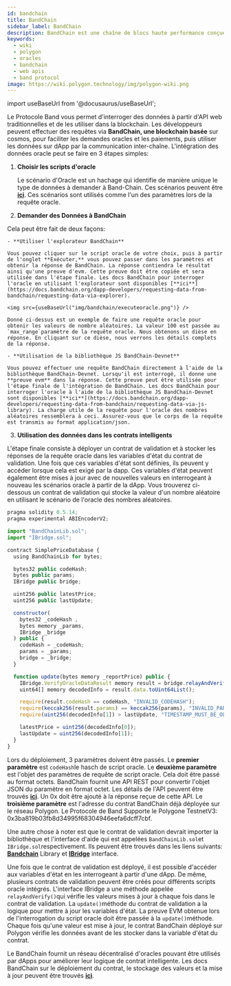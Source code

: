 ```yaml
---
id: bandchain
title: BandChain
sidebar_label: BandChain
description: BandChain est une chaîne de blocs haute performance conçue pour l'Oracle de données pour interroger les données des API Web traditionnelles
keywords:
  - wiki
  - polygon
  - oracles
  - bandchain
  - web apis
  - band protocol
image: https://wiki.polygon.technology/img/polygon-wiki.png
---
```

import useBaseUrl from '@docusaurus/useBaseUrl';

Le Protocole Band vous permet d'interroger des données à partir d'API web traditionnelles et de les utiliser dans la blockchain. Les développeurs peuvent effectuer des requêtes via **BandChain, une blockchain basée** sur cosmos, pour faciliter les demandes oracles et les paiements, puis utiliser les données sur dApp par la communication inter-chaîne. L'intégration des données oracle peut se faire en 3 étapes simples:

1. **Choisir les scripts d'oracle**

    Le scénario d'Oracle est un hachage qui identifie de manière unique le type de données à demander à Band-Chain. Ces scénarios peuvent être  [**ici**](https://guanyu-devnet.cosmoscan.io/oracle-scripts). Ces scénarios sont utilisés comme l'un des paramètres lors de la requête oracle.

2. **Demander des Données à BandChain**

Cela peut être fait de deux façons:

    - **Utiliser l'explorateur BandChain**

    Vous pouvez cliquer sur le script oracle de votre choix, puis à partir de l'onglet **Exécuter,** vous pouvez passer dans les paramètres et obtenir la réponse de BandChain. La réponse contiendra le résultat ainsi qu'une preuve d'evm. Cette preuve doit être copiée et sera utilisée dans l'étape finale. Les docs BandChain pour interroger l'oracle en utilisant l'explorateur sont disponibles [**ici**](https://docs.bandchain.org/dapp-developers/requesting-data-from-bandchain/requesting-data-via-explorer).

    <img src={useBaseUrl("img/bandchain/executeoracle.png")} />

    Donné ci-dessus est un exemple de faire une requête oracle pour obtenir les valeurs de nombre aléatoires. La valeur 100 est passée au `max_range`paramètre de la requête oracle. Nous obtenons un dièse en réponse. En cliquant sur ce dièse, nous verrons les détails complets de la réponse.

    - **Utilisation de la bibliothèque JS BandChain-Devnet**

    Vous pouvez effectuer une requête BandChain directement à l'aide de la bibliothèque BandChain-Devnet. Lorsqu'il est interrogé, il donne une **preuve evm** dans la réponse. Cette preuve peut être utilisée pour l'étape finale de l'intégration de BandChain. Les docs BandChain pour interroger l'oracle à l'aide de la bibliothèque JS BandChain-Devnet sont disponibles [**ici**](https://docs.bandchain.org/dapp-developers/requesting-data-from-bandchain/requesting-data-via-js-library). La charge utile de la requête pour l'oracle des nombres aléatoires ressemblera à ceci. Assurez-vous que le corps de la requête est transmis au format application/json.

3. **Utilisation des données dans les contrats intelligents**

  L'étape finale consiste à déployer un contrat de validation et à stocker les réponses de la requête oracle dans les variables d'état du contrat de validation. Une fois que ces variables d'état sont définies, ils peuvent y accéder lorsque cela est exigé par la dapp. Ces variables d'état peuvent également être mises à jour avec de nouvelles valeurs en interrogeant à nouveau les scénarios oracle à partir de la dApp. Vous trouverez ci-dessous un contrat de validation qui stocke la valeur d'un nombre aléatoire en utilisant le scénario de l'oracle des nombres aléatoires.

  ```jsx
  pragma solidity 0.5.14;
  pragma experimental ABIEncoderV2;

  import "BandChainLib.sol";
  import "IBridge.sol";

  contract SimplePriceDatabase {
    using BandChainLib for bytes;

    bytes32 public codeHash;
    bytes public params;
    IBridge public bridge;

    uint256 public latestPrice;
    uint256 public lastUpdate;

    constructor(
      bytes32 _codeHash ,
      bytes memory _params,
      IBridge _bridge
    ) public {
      codeHash = _codeHash;
      params = _params;
      bridge = _bridge;
    }

    function update(bytes memory _reportPrice) public {
      IBridge.VerifyOracleDataResult memory result = bridge.relayAndVerify(_reportPrice);
      uint64[] memory decodedInfo = result.data.toUint64List();

      require(result.codeHash == codeHash, "INVALID_CODEHASH");
      require(keccak256(result.params) == keccak256(params), "INVALID_PARAMS");
      require(uint256(decodedInfo[1]) > lastUpdate, "TIMESTAMP_MUST_BE_OLDER_THAN_THE_LAST_UPDATE");

      latestPrice = uint256(decodedInfo[0]);
      lastUpdate = uint256(decodedInfo[1]);
    }
  }
  ```

Lors du déploiement, 3 paramètres doivent être passés. Le **premier paramètre** est `codeHash`le hasch de script oracle. Le **deuxième paramètre** est l'objet des paramètres de requête de script oracle. Cela doit être passé au format octets. BandChain fournit une API REST pour convertir l'objet JSON du paramètre en format octet. Les détails de l'API peuvent être trouvés [**ici**](https://docs.bandchain.org/references/encoding-params). Un 0x doit être ajouté à la réponse reçue de cette API. Le **troisième paramètre** est l'adresse du contrat BandChain déjà déployée sur le réseau Polygon. Le Protocole de Band Supporte le Polygone TestnetV3: 0x3ba819b03fb8d34995f68304946eefa6dcff7cbf.

Une autre chose à noter est que le contrat de validation devrait importer la bibliothèque et l'interface d'aide qui est appelées `BandChainLib.sol`et `IBridge.sol`respectivement. Ils peuvent être trouvés dans les liens suivants: [**Bandchain**](https://docs.bandchain.org/references/bandchainlib-library) Library et [**IBridge**](https://docs.bandchain.org/references/ibridge-interface) interface.

  Une fois que le contrat de validation est déployé, il est possible d'accéder aux variables d'état en les interrogeant à partir d'une dApp. De même, plusieurs contrats de validation peuvent être créés pour différents scripts oracle intégrés. L'interface IBridge a une méthode appelée `relayAndVerify()`qui vérifie les valeurs mises à jour à chaque fois dans le contrat de validation. La `update()`méthode du contrat de validation a la logique pour mettre à jour les variables d'état. La preuve EVM obtenue lors de l'interrogation du script oracle doit être passée à la `update()`méthode. Chaque fois qu'une valeur est mise à jour, le contrat BandChain déployé sur Polygon vérifie les données avant de les stocker dans la variable d'état du contrat.

Le BandChain fournit un réseau décentralisé d'oracles pouvant être utilisés par dApps pour améliorer leur logique de contrat intelligente. Les docs BandChain sur le déploiement du contrat, le stockage des valeurs et la mise à jour peuvent être trouvés [**ici**](https://docs.bandchain.org/dapp-developers/requesting-data-from-bandchain/requesting-data-via-js-library).